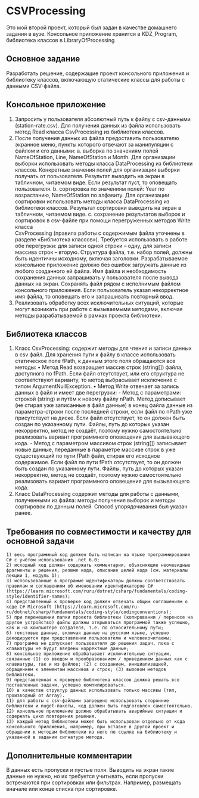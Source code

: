 # CSVProcessing
Это мой второй проект, который был задан в качестве домашнего задания в вузе. Консольное приложение хранится в KDZ_Program, библиотека классов в LibraryOfProcessing

## Основное задание
Разработать решение, содержащие проект консольного приложения и библиотеку классов,
включающую статические классы для работы с данными CSV-файла.

## Консольное приложение 
1. Запросить у пользователя абсолютный путь к файлу с csv-данными (station-rate.csv). Для получения данных из файла
использовать метод Read класса CsvProcessing из библиотеки классов.
2. После получения данных из файла предоставить пользователю экранное меню, пункты которого отвечают за манипуляции с файлом и его данными:
    a. выборка по значениям полей NameOfStation, Line, NameOfStation и Month. Для организации выборки использовать         методы класса DataProcessing из библиотеки классов. Конкретные значения полей для организации выборки получать от      пользователя. Результат выводить на экран в табличном, читаемом виде. Если результат пуст, то оповещать       
    пользователя.
    b. сортировка по значениям полей: Year по возрастанию, NameOfStation по алфавиту. Для организации сортировки 
    использовать методы класса DataProcessing из библиотеки классов. Результат сортировки выводить на экран в
    табличном, читаемом виде.
    c. сохранение результатов выборок и сортировок в csv-файле при помощи перегруженных методов Write класса       
    CsvProcessing (правила работы с содержимым файла уточнены в разделе «Библиотека классов»). Требуется использовать 
    в работе обе перегрузки: для записи одной строки – одну, для записи массива строк – вторую. Структура файла, т.е. 
    набор полей, должны быть идентичны исходному, включая заголовки. Разрабатываемое консольное приложение должно без 
    ошибок загружать данные из любого созданного ей файла. Имя файла и необходимость сохранения данных запрашивать у 
    пользователя после вывода данных на экран. Сохранять файл рядом с исполнимым файлом консольного приложения. Если 
    пользователь указал некорректное имя файла, то оповещать его и запрашивать повторный ввод.
4. Реализовать обработку всех исключительных ситуаций, которые могут возникать при работе с вызываемыми методами, включая методы разрабатываемой в рамках проекта библиотеки.

## Библиотека классов
1. Класс CsvProcessing: содержит методы для чтения и записи данных в csv файл. Для
хранения пути к файлу в классе использовать статическое поле fPath, к данным этого поля
обращаются все методы:
    • Метод Read возвращает массив строк (string[]) файла, доступного по fPath. Если файл отсутствует, или его 
        структура не соответствуют варианту, то метод выбрасывает исключение с типом ArgumentNullException.
    • Метод Write отвечает за запись данных в файл и имеет две перегрузки:
        - Метод с параметрами: строкой (string) и путём к новому файлу nPath. Метод дописывает (не стирая уже 
        записанные в файл данные) в конец файла данные из параметра-строки после последней строки, если файл по nPath 
        уже присутствует на диске. Если файл отсутствует, то он должен быть создан по указанному пути. Файлы, путь до 
        которых указан некорректно, метод не создаёт, поэтому нужно самостоятельно реализовать вариант программного 
        оповещения для вызывающего кода.
        - Метод с параметром массивом строк (string[]) записывает новые данные, переданные в параметре массиве строк в 
        уже существующий по пути fPath файл, стирая его исходное содержимое. Если файл по пути fPath отсутствует, то 
        он должен быть создан по указанному пути. Файлы, путь до которых указан некорректно, метод не создаёт, 
        поэтому нужно самостоятельно реализовать вариант программного оповещения для вызывающего кода.
2. Класс DataProcessing содержит методы для работы с данными, полученными из файла: методы получения выборок и методы сортировок по данным полей. Способ упорядочивания был указан ранее.

## Требования по совместимости и качеству для основной задачи
    1) весь программный код должен быть написан на языке программирования C# с учётом использования .net 6.0;
    2) исходный код должен содержать комментарии, объясняющие неочевидные фрагменты и решения, резюме кода, описание целей кода (см. материалы лекции 1, модуль 1);
    3) использованные в программе идентификаторы должны соответствовать правилам и соглашениям об именовании идентификаторов C# (https://learn.microsoft.com/ruru/dotnet/csharp/fundamentals/coding-style/identifier-names);
    4) представленный к проверке код должен отвечать общим соглашениям о коде C# Microsoft (https://learn.microsoft.com/ru-ru/dotnet/csharp/fundamentals/coding-style/codingconventions); 
    5) при перемещении папки проекта библиотеки (копировании / переносе на другое устройство) файлы должны открываться программой также успешно, как и на компьютере создателя, т.е. по относительному пути;
    6) текстовые данные, включая данные на русском языке, успешно декодируются при представлении пользователю и человекочитаемы;
    7) программа не допускает пользователя до решения задач, пока с клавиатуры не будут введены корректные данные;
    8) консольное приложение обрабатывает исключительные ситуации, связанные (1) со вводом и преобразованием / приведением данных как с клавиатуры, так и из файлов; (2) с созданием, инициализацией, обращением к элементам массивов и строк; (3) вызовом методов библиотеки.
    9) представленная к проверке библиотека классов должна решать все поставленные задачи, успешно компилироваться.
    10) в качестве структур данных использовать только массивы (тип, производный от Array).
    11) для работы с csv-файлами запрещено использовать сторонние библиотеки и nuget-пакеты, код должен быть подготовлен самостоятельно.
    12) консольное приложение должно обрабатывать аварийные ситуации и содержать цикл повторения решения.
    13) каждый метод библиотеки может быть использован отдельно от кода консольного приложения, например, при вставке в другой проект и обращении к методам библиотеки из него по ссылке на библиотеку и указанной в задании сигнатуре метода.

## Дополнительные комментарии
В данных есть пропуски и пустые поля. Выводить на экран такие данные не нужно, но их требуется учитывать, если пропуски встречаются при сортировках или фильтрах. Например, размещать вначале или конце списка при сортировке.
